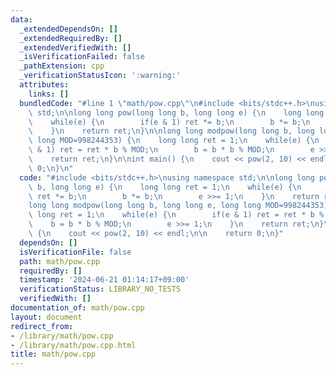 ```yaml
---
data:
  _extendedDependsOn: []
  _extendedRequiredBy: []
  _extendedVerifiedWith: []
  _isVerificationFailed: false
  _pathExtension: cpp
  _verificationStatusIcon: ':warning:'
  attributes:
    links: []
  bundledCode: "#line 1 \"math/pow.cpp\"\n#include <bits/stdc++.h>\nusing namespace\
    \ std;\n\nlong long pow(long long b, long long e) {\n    long long ret = 1;\n\
    \    while(e) {\n        if(e & 1) ret *= b;\n        b *= b;\n        e >>= 1;\n\
    \    }\n    return ret;\n}\n\nlong long modpow(long long b, long long e, long\
    \ long MOD=998244353) {\n    long long ret = 1;\n    while(e) {\n        if(e\
    \ & 1) ret = ret * b % MOD;\n        b = b * b % MOD;\n        e >>= 1;\n    }\n\
    \    return ret;\n}\n\nint main() {\n    cout << pow(2, 10) << endl;\n\n    return\
    \ 0;\n}\n"
  code: "#include <bits/stdc++.h>\nusing namespace std;\n\nlong long pow(long long\
    \ b, long long e) {\n    long long ret = 1;\n    while(e) {\n        if(e & 1)\
    \ ret *= b;\n        b *= b;\n        e >>= 1;\n    }\n    return ret;\n}\n\n\
    long long modpow(long long b, long long e, long long MOD=998244353) {\n    long\
    \ long ret = 1;\n    while(e) {\n        if(e & 1) ret = ret * b % MOD;\n    \
    \    b = b * b % MOD;\n        e >>= 1;\n    }\n    return ret;\n}\n\nint main()\
    \ {\n    cout << pow(2, 10) << endl;\n\n    return 0;\n}"
  dependsOn: []
  isVerificationFile: false
  path: math/pow.cpp
  requiredBy: []
  timestamp: '2024-06-21 01:14:17+09:00'
  verificationStatus: LIBRARY_NO_TESTS
  verifiedWith: []
documentation_of: math/pow.cpp
layout: document
redirect_from:
- /library/math/pow.cpp
- /library/math/pow.cpp.html
title: math/pow.cpp
---
```

